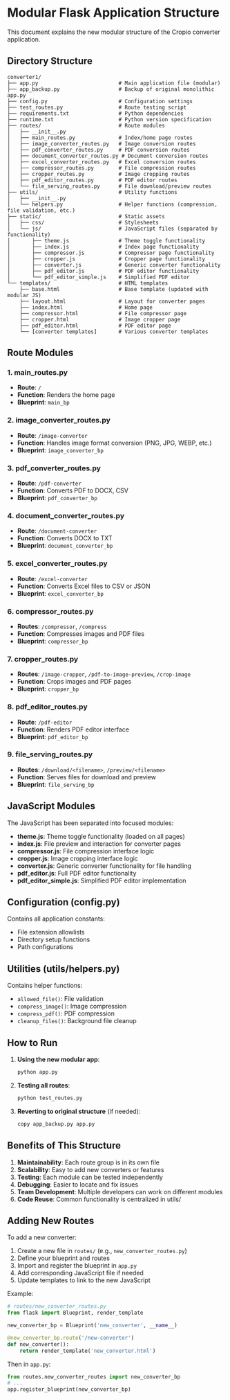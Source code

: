 # Modular Flask Application Structure

This document explains the new modular structure of the Cropio converter application.

## Directory Structure

```
converter1/
├── app.py                          # Main application file (modular)
├── app_backup.py                   # Backup of original monolithic app.py
├── config.py                       # Configuration settings
├── test_routes.py                  # Route testing script
├── requirements.txt                # Python dependencies
├── runtime.txt                     # Python version specification
├── routes/                         # Route modules
│   ├── __init__.py
│   ├── main_routes.py              # Index/home page routes
│   ├── image_converter_routes.py   # Image conversion routes
│   ├── pdf_converter_routes.py     # PDF conversion routes
│   ├── document_converter_routes.py # Document conversion routes
│   ├── excel_converter_routes.py   # Excel conversion routes
│   ├── compressor_routes.py        # File compression routes
│   ├── cropper_routes.py           # Image cropping routes
│   ├── pdf_editor_routes.py        # PDF editor routes
│   └── file_serving_routes.py      # File download/preview routes
├── utils/                          # Utility functions
│   ├── __init__.py
│   └── helpers.py                  # Helper functions (compression, file validation, etc.)
├── static/                         # Static assets
│   ├── css/                        # Stylesheets
│   └── js/                         # JavaScript files (separated by functionality)
│       ├── theme.js                # Theme toggle functionality
│       ├── index.js                # Index page functionality
│       ├── compressor.js           # Compressor page functionality
│       ├── cropper.js              # Cropper page functionality
│       ├── converter.js            # Generic converter functionality
│       ├── pdf_editor.js           # PDF editor functionality
│       └── pdf_editor_simple.js    # Simplified PDF editor
└── templates/                      # HTML templates
    ├── base.html                   # Base template (updated with modular JS)
    ├── layout.html                 # Layout for converter pages
    ├── index.html                  # Home page
    ├── compressor.html             # File compressor page
    ├── cropper.html                # Image cropper page
    ├── pdf_editor.html             # PDF editor page
    └── [converter templates]       # Various converter templates
```

## Route Modules

### 1. main_routes.py
- **Route**: `/`
- **Function**: Renders the home page
- **Blueprint**: `main_bp`

### 2. image_converter_routes.py
- **Route**: `/image-converter`
- **Function**: Handles image format conversion (PNG, JPG, WEBP, etc.)
- **Blueprint**: `image_converter_bp`

### 3. pdf_converter_routes.py
- **Route**: `/pdf-converter`
- **Function**: Converts PDF to DOCX, CSV
- **Blueprint**: `pdf_converter_bp`

### 4. document_converter_routes.py
- **Route**: `/document-converter`
- **Function**: Converts DOCX to TXT
- **Blueprint**: `document_converter_bp`

### 5. excel_converter_routes.py
- **Route**: `/excel-converter`
- **Function**: Converts Excel files to CSV or JSON
- **Blueprint**: `excel_converter_bp`

### 6. compressor_routes.py
- **Routes**: `/compressor`, `/compress`
- **Function**: Compresses images and PDF files
- **Blueprint**: `compressor_bp`

### 7. cropper_routes.py
- **Routes**: `/image-cropper`, `/pdf-to-image-preview`, `/crop-image`
- **Function**: Crops images and PDF pages
- **Blueprint**: `cropper_bp`

### 8. pdf_editor_routes.py
- **Route**: `/pdf-editor`
- **Function**: Renders PDF editor interface
- **Blueprint**: `pdf_editor_bp`

### 9. file_serving_routes.py
- **Routes**: `/download/<filename>`, `/preview/<filename>`
- **Function**: Serves files for download and preview
- **Blueprint**: `file_serving_bp`

## JavaScript Modules

The JavaScript has been separated into focused modules:

- **theme.js**: Theme toggle functionality (loaded on all pages)
- **index.js**: File preview and interaction for converter pages
- **compressor.js**: File compression interface logic
- **cropper.js**: Image cropping interface logic
- **converter.js**: Generic converter functionality for file handling
- **pdf_editor.js**: Full PDF editor functionality
- **pdf_editor_simple.js**: Simplified PDF editor implementation

## Configuration (config.py)

Contains all application constants:
- File extension allowlists
- Directory setup functions
- Path configurations

## Utilities (utils/helpers.py)

Contains helper functions:
- `allowed_file()`: File validation
- `compress_image()`: Image compression
- `compress_pdf()`: PDF compression
- `cleanup_files()`: Background file cleanup

## How to Run

1. **Using the new modular app**:
   ```bash
   python app.py
   ```

2. **Testing all routes**:
   ```bash
   python test_routes.py
   ```

3. **Reverting to original structure** (if needed):
   ```bash
   copy app_backup.py app.py
   ```

## Benefits of This Structure

1. **Maintainability**: Each route group is in its own file
2. **Scalability**: Easy to add new converters or features
3. **Testing**: Each module can be tested independently
4. **Debugging**: Easier to locate and fix issues
5. **Team Development**: Multiple developers can work on different modules
6. **Code Reuse**: Common functionality is centralized in utils/

## Adding New Routes

To add a new converter:

1. Create a new file in `routes/` (e.g., `new_converter_routes.py`)
2. Define your blueprint and routes
3. Import and register the blueprint in `app.py`
4. Add corresponding JavaScript file if needed
5. Update templates to link to the new JavaScript

Example:
```python
# routes/new_converter_routes.py
from flask import Blueprint, render_template

new_converter_bp = Blueprint('new_converter', __name__)

@new_converter_bp.route('/new-converter')
def new_converter():
    return render_template('new_converter.html')
```

Then in `app.py`:
```python
from routes.new_converter_routes import new_converter_bp
# ...
app.register_blueprint(new_converter_bp)
```

